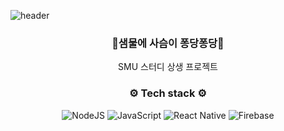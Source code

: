 ![header](https://capsule-render.vercel.app/api?type=waving&color=auto&text=🦌smu_deer🦌&fontSize=90)

<h3 align="center">🦌샘물에 사슴이 퐁당퐁당🦌</h3>

<p align="center">
SMU 스터디 상생 프로젝트
</p>

<h3 align="center">⚙️ Tech stack ⚙️</h3>
<p align="center">
  <img alt="NodeJS" src="https://img.shields.io/badge/node.js-%2343853D.svg?&style=for-the-badge&logo=node.js&logoColor=white"/>
  <img alt="JavaScript" src="https://img.shields.io/badge/javascript-F7DF1E?&style=for-the-badge&logo=javascript&logoColor=black"/>
  <img alt="React Native" src="https://img.shields.io/badge/react_native-61DAFB?&style=for-the-badge&logo=react&logoColor=black"/>
  <img alt="Firebase" src="https://img.shields.io/badge/firebase-%23039BE5.svg?&style=for-the-badge&logo=firebase"/>
</p>

